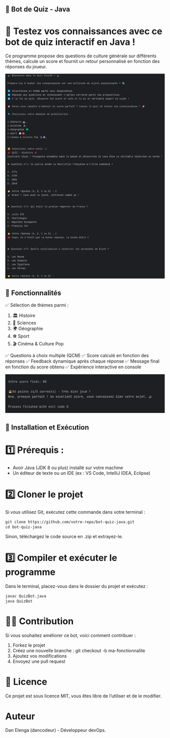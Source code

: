 ## 📌 Bot de Quiz - Java

# 🧠 Testez vos connaissances avec ce bot de quiz interactif en Java !
Ce programme propose des questions de culture générale sur différents thèmes, 
calcule un score et fournit un retour personnalisé en fonction des réponses du joueur.

![Bot Quiz](images/JavaQuiz-dancodeur.png)

## 📖 Fonctionnalités

✅ Sélection de thèmes parmi :

1. 🏛 Histoire
2. 🔬 Sciences
3. 🌍 Géographie
4. ⚽ Sport
5. 🎬 Cinéma & Culture Pop

✅ Questions à choix multiple (QCM)
✅ Score calculé en fonction des réponses
✅ Feedback dynamique après chaque réponse
✅ Message final en fonction du score obtenu
✅ Expérience interactive en console

![Bot Quiz final-score](images/javaQuiz-final-score.png)

## 🚀 Installation et Exécution

# 1️⃣ Prérequis :
- Avoir Java (JDK 8 ou plus) installé sur votre machine 
- Un éditeur de texte ou un IDE (ex : VS Code, IntelliJ IDEA, Eclipse)
# 2️⃣ Cloner le projet
Si vous utilisez Git, exécutez cette commande dans votre terminal :

```shell
git clone https://github.com/votre-repo/bot-quiz-java.git
cd bot-quiz-java
```
Sinon, téléchargez le code source en .zip et extrayez-le.

# 3️⃣ Compiler et exécuter le programme
Dans le terminal, placez-vous dans le dossier du projet et exécutez :

```shell
javac QuizBot.java
java QuizBot
```
# 👨‍💻 Contribution
Si vous souhaitez améliorer ce bot, voici comment contribuer :

1. Forkez le projet
2. Créez une nouvelle branche : git checkout -b ma-fonctionnalite
3. Ajoutez vos modifications
4. Envoyez une pull request

# 📜 Licence
Ce projet est sous licence MIT, vous êtes libre de l’utiliser et de le modifier.

# Auteur
Dan Elenga (dancodeur) - Développeur devOps.
